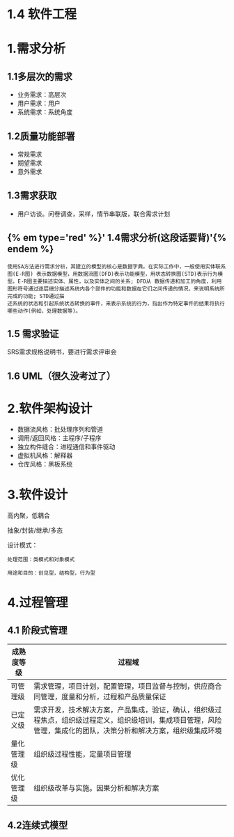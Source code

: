 # 1.4 软件工程

# 1.需求分析

## 1.1多层次的需求
* 业务需求：高层次
* 用户需求：用户
* 系统需求：系统角度

## 1.2质量功能部署
* 常规需求
* 期望需求
* 意外需求

## 1.3需求获取
* 用户访谈。问卷调查，采样，情节串联版，联合需求计划

## {% em type='red' %}' 1.4需求分析(这段话要背)'{% endem %}
```
使用SA方法进行需求分析，其建立的模型的核心是数据字典。在实际工作中，一般使用实体联系图(E-R图) 表示数据模型，用数据流图(DFD)表示功能模型，用状态转换图(STD)表示行为模型。E-R图主要描述实体、属性，以及实体之间的关系; DFD从 数据传递和加工的角度，利用图形符号通过逐层细分描述系统内各个部件的功能和数据在它们之间传递的情况，来说明系统所完成的功能; STD通过描
述系统的状态和引起系统状态转换的事件，来表示系统的行为，指出作为特定事件的结果将执行哪些动作(例如，处理数据等)。
```



## 1.5 需求验证
SRS需求规格说明书，要进行需求评审会

## 1.6 UML（很久没考过了）

# 2.软件架构设计

* 数据流风格：批处理序列和管道
* 调用/返回风格：主程序/子程序
* 独立构件缝合：进程通信和事件驱动
* 虚拟机风格：解释器
* 仓库风格：黑板系统

# 3.软件设计

高内聚，低耦合

抽象/封装/继承/多态

设计模式：
    
    处理范围：类模式和对象模式
    
    用途和目的：创见型，结构型，行为型


# 4.过程管理

## 4.1 阶段式管理

| 成熟度等级 | 过程域 | 
| ---- | ---- |
| 可管理级 | 需求管理，项目计划，配置管理，项目监督与控制，供应商合同管理，度量和分析，过程和产品质量保证 | 
| 已定义级 | 需求开发，技术解决方案，产品集成，验证，确认，组织级过程焦点，组织级过程定义，组织级培训，集成项目管理，风险管理，集成化的团队，决策分析和解决方案，组织级集成环境 | 
| 量化管理级|组织级过程性能，定量项目管理|
|优化管理级|组织级改革与实施。因果分析和解决方案|
## 4.2连续式模型